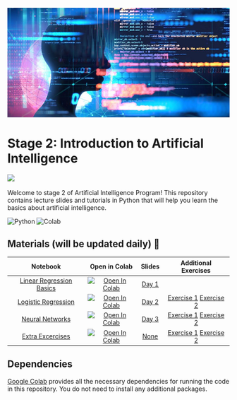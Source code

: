 ![1569966126](https://github.com/SaraAlthubaiti/NER-Project/blob/master/0_ZF-lzXTmWWHKoSLK.jpg)
# Stage 2: Introduction to Artificial Intelligence
 <img src="https://img.shields.io/badge/License-MIT-yellow.svg" /></a>
 
Welcome to stage 2 of Artificial Intelligence Program! This repository contains lecture slides and tutorials in Python that will help you learn the basics about artificial intelligence.

![Python](https://img.shields.io/badge/Python-3776AB?style=for-the-badge&logo=python&logoColor=white)
![Colab](https://img.shields.io/badge/Colab-F9AB00?style=for-the-badge&logo=googlecolab&color=525252)

## Materials (will be updated daily) :space_invader:

| Notebook  | Open in Colab|  Slides | Additional Exercises
| :---:         |     :---:      |  :---: |  :---:
| [Linear Regression Basics](https://drive.google.com/file/d/1K1fismRb7tW60a-3tqHf1bZfX8UZBUkf/view?usp=sharing) | [![Open In Colab](https://colab.research.google.com/assets/colab-badge.svg)](https://drive.google.com/file/d/1K1fismRb7tW60a-3tqHf1bZfX8UZBUkf/view?usp=sharing)| [Day 1](https://docs.google.com/presentation/d/1RKnOHUOO2sBLtsgsg-xo-SbRXJryGi5v/edit?usp=sharing&ouid=106548905542254481695&rtpof=true&sd=true)
| [Logistic Regression](https://drive.google.com/file/d/1fdRD_2ampFiEkEhSjrD0CflDEgCA_8B0/view?usp=sharing) | [![Open In Colab](https://colab.research.google.com/assets/colab-badge.svg)](https://colab.research.google.com/drive/1u-s23BL7bCz3tNP1mC6jXYBb9KWX1kU6?usp=sharing)| [Day 2](https://docs.google.com/presentation/d/1qqYhuTUSuoyQwGYM_EmUeZ3bKH2Xt4Vo/edit?usp=sharing&ouid=106548905542254481695&rtpof=true&sd=true) | [Exercise 1](https://colab.research.google.com/drive/12GmmOf54PdtBPwQBRRYuR0g5pmHq4r16?usp=sharing) [Exercise 2](https://drive.google.com/file/d/1-vx6uqBmu2jDxa7vse26MntDxwWXEmzt/view?usp=sharing)
| [Neural Networks](https://drive.google.com/file/d/12c2F8ZFSBonwcAvKIBNt41H2DjiLTJVq/view?usp=sharing) | [![Open In Colab](https://colab.research.google.com/assets/colab-badge.svg)](https://drive.google.com/file/d/12c2F8ZFSBonwcAvKIBNt41H2DjiLTJVq/view?usp=sharing)| [Day 3](https://docs.google.com/presentation/d/1BB4u6zcwalf89xzCL-1gwKz-w2-ZOlhC/edit?usp=sharing&ouid=106548905542254481695&rtpof=true&sd=true) | [Exercise 1](https://drive.google.com/file/d/12c2F8ZFSBonwcAvKIBNt41H2DjiLTJVq/view?usp=sharing) [Exercise 2](https://drive.google.com/file/d/1jI6UGPPklGF4L7L-U5oWJqXEHlDCgYcj/view?usp=sharing)
| [Extra Excercises]() | [![Open In Colab](https://colab.research.google.com/assets/colab-badge.svg)]()| [None]() | [Exercise 1](https://colab.research.google.com/drive/1kE2dxUjb9hAWeTBQjR1ajcx3g66x-Gpt?usp=sharing) [Exercise 2](https://colab.research.google.com/drive/1kE2dxUjb9hAWeTBQjR1ajcx3g66x-Gpt?usp=sharing) 

## Dependencies
[Google Colab](https://colab.research.google.com) provides all the necessary dependencies for running the code in this repository. You do not need to install any additional packages.
